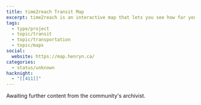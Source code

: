 ```yaml
---
title: time2reach Transit Map
excerpt: time2reach is an interactive map that lets you see how far you can go just using public transit.
tags:
  - type/project
  - topic/transit
  - topic/transportation
  - topic/maps
social:
  website: https://map.henryn.ca/
categories:
  - status/unknown
hacknight:
  - "[[411]]"
---
```

Awaiting further content from the community's archivist.